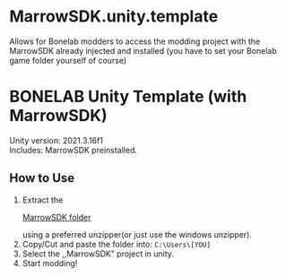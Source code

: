 # MarrowSDK.unity.template
Allows for Bonelab modders to access the modding project with the MarrowSDK already injected and installed (you have to set your Bonelab game folder yourself of course)

# BONELAB Unity Template (with MarrowSDK)

   Unity version: 2021.3.16f1  
   Includes: MarrowSDK preinstalled.

  ## How to Use
1. Extract the<!DOCTYPE html><html><body><p><a href="https://github.com/Braindead73German/MarrowSDK.unity.template/releases/tag/v.6.0">MarrowSDK folder</a></p></body></html>
 using a preferred unzipper(or just use the windows unzipper).
2. Copy/Cut and paste the folder into:
`C:\Users\[YOU]`
3. Select the ,,MarrowSDK" project in unity.
4. Start modding!
